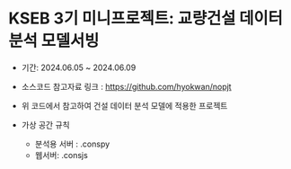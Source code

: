 # KSEB 3기 미니프로젝트: 교량건설 데이터분석 모델서빙
- 기간: 2024.06.05 ~ 2024.06.09
- 소스코드 참고자료 링크 : https://github.com/hyokwan/nopjt
- 위 코드에서 참고하여 건설 데이터 분석 모델에 적용한 프로젝트

- 가상 공간 규칙
  - 분석용 서버 : .conspy
  - 웹서버: .consjs
